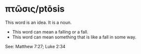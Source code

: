 # πτῶσις/ptōsis
This word is an idea. It is a noun.

* This word can mean a falling or a fall.
* This word can mean something that is like a fall in some way.

See: Matthew 7:27; Luke 2:34

